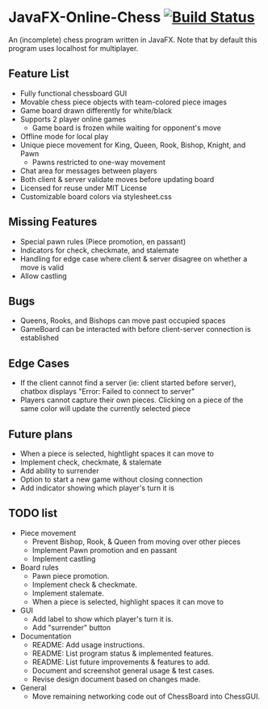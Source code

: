 # JavaFX-Online-Chess [![Build Status](https://travis-ci.org/Stevoisiak/JavaFX-Online-Chess.svg?branch=master)](https://travis-ci.org/Stevoisiak/JavaFX-Online-Chess)
An (incomplete) chess program written in JavaFX. Note that by default this program uses localhost for multiplayer.

## Feature List

* Fully functional chessboard GUI
* Movable chess piece objects with team-colored piece images
* Game board drawn differently for white/black
* Supports 2 player online games
  * Game board is frozen while waiting for opponent's move
* Offline mode for local play
* Unique piece movement for King, Queen, Rook, Bishop, Knight, and Pawn
  * Pawns restricted to one-way movement
* Chat area for messages between players
* Both client & server validate moves before updating board
* Licensed for reuse under MIT License
* Customizable board colors via stylesheet.css

## Missing Features

* Special pawn rules (Piece promotion, en passant)
* Indicators for check, checkmate, and stalemate
* Handling for edge case where client & server disagree on whether a move is valid
* Allow castling

## Bugs

* Queens, Rooks, and Bishops can move past occupied spaces
* GameBoard can be interacted with before client-server connection is established

## Edge Cases

* If the client cannot find a server (ie: client started before server), chatbox displays "Error: Failed to connect to server"
* Players cannot capture their own pieces. Clicking on a piece of the same color will update the currently selected piece

## Future plans

* When a piece is selected, hightlight spaces it can move to
* Implement check, checkmate, & stalemate
* Add ability to surrender
* Option to start a new game without closing connection
* Add indicator showing which player's turn it is

## TODO list
* Piece movement
  * Prevent Bishop, Rook, & Queen from moving over other pieces
  * Implement Pawn promotion and en passant
  * Implement castling
* Board rules
  * Pawn piece promotion.
  * Implement check & checkmate.
  * Implement stalemate.
  * When a piece is selected, highlight spaces it can move to
* GUI
  * Add label to show which player's turn it is.
  * Add "surrender" button
* Documentation
  * README: Add usage instructions.
  * README: List program status & implemented features.
  * README: List future improvements & features to add.
  * Document and screenshot general usage & test cases.
  * Revise design document based on changes made.
* General
  * Move remaining networking code out of ChessBoard into ChessGUI.
  
